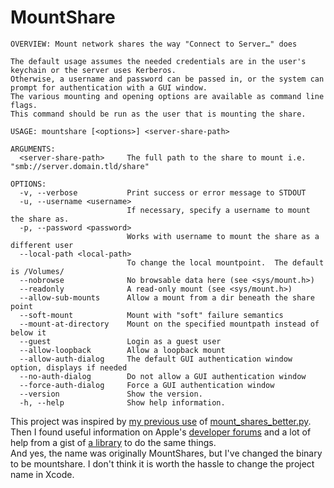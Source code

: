 # MountShare  
```
OVERVIEW: Mount network shares the way "Connect to Server…" does

The default usage assumes the needed credentials are in the user's keychain or the server uses Kerberos.
Otherwise, a username and password can be passed in, or the system can prompt for authentication with a GUI window.
The various mounting and opening options are available as command line flags.
This command should be run as the user that is mounting the share.

USAGE: mountshare [<options>] <server-share-path>

ARGUMENTS:
  <server-share-path>     The full path to the share to mount i.e. "smb://server.domain.tld/share"

OPTIONS:
  -v, --verbose           Print success or error message to STDOUT
  -u, --username <username>
                          If necessary, specify a username to mount the share as.
  -p, --password <password>
                          Works with username to mount the share as a different user
  --local-path <local-path>
                          To change the local mountpoint.  The default is /Volumes/
  --nobrowse              No browsable data here (see <sys/mount.h>)
  --readonly              A read-only mount (see <sys/mount.h>)
  --allow-sub-mounts      Allow a mount from a dir beneath the share point
  --soft-mount            Mount with "soft" failure semantics
  --mount-at-directory    Mount on the specified mountpath instead of below it
  --guest                 Login as a guest user
  --allow-loopback        Allow a loopback mount
  --allow-auth-dialog     The default GUI authentication window option, displays if needed
  --no-auth-dialog        Do not allow a GUI authentication window
  --force-auth-dialog     Force a GUI authentication window
  --version               Show the version.
  -h, --help              Show help information.
```
This project was inspired by [my previous use](https://sneakypockets.wordpress.com/2016/09/26/mounting-file-shares-based-on-ad-group-membership-using-enterprise-connect/) of [mount_shares_better.py](https://gist.github.com/pudquick/1362a8908be01e23041d).  Then I found useful information on Apple's [developer forums](https://developer.apple.com/forums/thread/94733) and a lot of help from a gist of [a library](https://gist.github.com/mosen/2ddf85824fbb5564aef527b60beb4669) to do the same things.  
And yes, the name was originally MountShares, but I've changed the binary to be mountshare.  I don't think it is worth the hassle to change the project name in Xcode.
